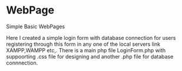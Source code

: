# WebPage
Simple Basic WebPages 


Here I created a simple login form with database connection for users registering through this form in any one of the local servers link XAMPP,WAMPP etc,.
There is a main php file LoginForm.php with suppoorting .css file for designing and another .php file for database connnection. 
